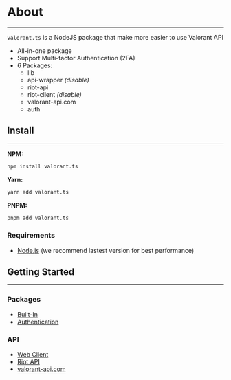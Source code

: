 # About

-----------

`valorant.ts` is a NodeJS package that make more easier to use Valorant API

- All-in-one package
- Support Multi-factor Authentication (2FA)
- 6 Packages:
  - lib
  - api-wrapper *(disable)*
  - riot-api
  - riot-client *(disable)*
  - valorant-api.com
  - auth

## Install

-----------

**NPM:**
```bash
npm install valorant.ts
```

**Yarn:**
```bash
yarn add valorant.ts
```

**PNPM:**
```bash
pnpm add valorant.ts
```

### Requirements

- [Node.js](https://nodejs.org/) (we recommend lastest version for best performance)

## Getting Started

-----------

### Packages

- [Built-In](../PACKAGE/build-in/Intro.md)
- [Authentication](../PACKAGE/auth/Intro.md)

### API

- [Web Client](../API/web-client/Intro.md)
- [Riot API](../API/riot-api/Intro.md)
- [valorant-api.com](../API/valorant-api.com/Intro.md)
